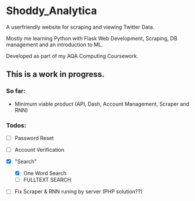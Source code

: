 # Shoddy_Analytica
A userfriendly website for scraping and viewing Twitter Data.

Mostly me learning Python with Flask Web Development, Scraping, DB management and an introduction to ML.

Developed as part of my AQA Computing Coursework.

## This is a work in progress.

### So far:
* Minimum viable product (API, Dash, Account Management, Scraper and RNN)

### Todos:
- [ ] Password Reset
- [ ] Account Verification
- [x] "Search"
  - [x] One Word Search
  - [ ] FULLTEXT SEARCH
- [ ] Fix Scraper & RNN runing by server (PHP solution??)

